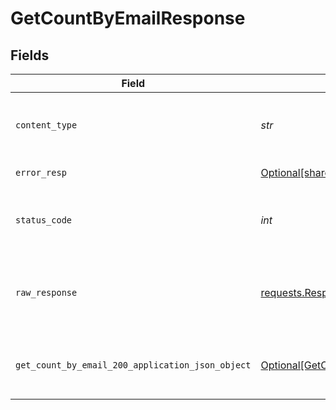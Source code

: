# GetCountByEmailResponse


## Fields

| Field                                                                                                       | Type                                                                                                        | Required                                                                                                    | Description                                                                                                 |
| ----------------------------------------------------------------------------------------------------------- | ----------------------------------------------------------------------------------------------------------- | ----------------------------------------------------------------------------------------------------------- | ----------------------------------------------------------------------------------------------------------- |
| `content_type`                                                                                              | *str*                                                                                                       | :heavy_check_mark:                                                                                          | HTTP response content type for this operation                                                               |
| `error_resp`                                                                                                | [Optional[shared.ErrorResp]](../../models/shared/errorresp.md)                                              | :heavy_minus_sign:                                                                                          | Internal Server Error                                                                                       |
| `status_code`                                                                                               | *int*                                                                                                       | :heavy_check_mark:                                                                                          | HTTP response status code for this operation                                                                |
| `raw_response`                                                                                              | [requests.Response](https://requests.readthedocs.io/en/latest/api/#requests.Response)                       | :heavy_minus_sign:                                                                                          | Raw HTTP response; suitable for custom response parsing                                                     |
| `get_count_by_email_200_application_json_object`                                                            | [Optional[GetCountByEmail200ApplicationJSON]](../../models/operations/getcountbyemail200applicationjson.md) | :heavy_minus_sign:                                                                                          | Contact count for the requested email successfully.                                                         |